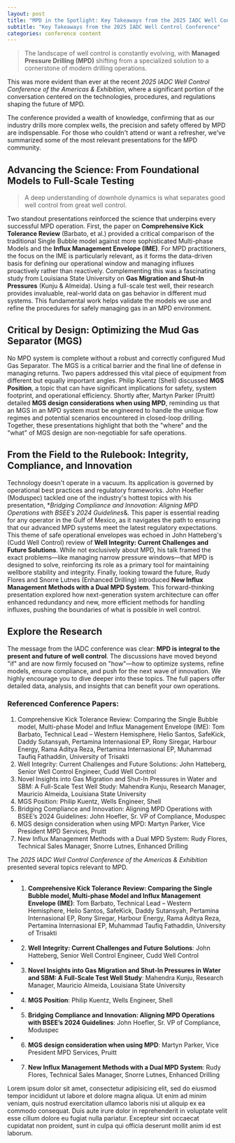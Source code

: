 ```yaml
---
layout: post
title: "MPD in the Spotlight: Key Takeaways from the 2025 IADC Well Control Conference"
subtitle: "Key Takeaways from the 2025 IADC Well Control Conference"
categories: conference content
---
```


> The landscape of well control is constantly evolving, with **Managed Pressure Drilling (MPD)** shifting from a specialized solution to a cornerstone of modern drilling operations.

This was more evident than ever at the recent *2025 IADC Well Control Conference of the Americas & Exhibition*, where a significant portion of the conversation centered on the technologies, procedures, and regulations shaping the future of MPD.

The conference provided a wealth of knowledge, confirming that as our industry drills more complex wells, the precision and safety offered by MPD are indispensable. For those who couldn't attend or want a refresher, we've summarized some of the most relevant presentations for the MPD community.
## Advancing the Science: From Foundational Models to Full-Scale Testing
> A deep understanding of downhole dynamics is what separates good well control from great well control.

Two standout presentations reinforced the science that underpins every successful MPD operation.
First, the paper on **Comprehensive Kick Tolerance Review** (Barbato, et al.) provided a critical comparison of the traditional Single Bubble model against more sophisticated Multi-phase Models and the **Influx Management Envelope (IME)**. For MPD practitioners, the focus on the IME is particularly relevant, as it forms the data-driven basis for defining our operational window and managing influxes proactively rather than reactively.
Complementing this was a fascinating study from Louisiana State University on **Gas Migration and Shut-In Pressures** (Kunju & Almeida). Using a full-scale test well, their research provides invaluable, real-world data on gas behavior in different mud systems. This fundamental work helps validate the models we use and refine the procedures for safely managing gas in an MPD environment.
## Critical by Design: Optimizing the Mud Gas Separator (MGS)
No MPD system is complete without a robust and correctly configured Mud Gas Separator. The MGS is a critical barrier and the final line of defense in managing returns. Two papers addressed this vital piece of equipment from different but equally important angles.
Philip Kuentz (Shell) discussed **MGS Position**, a topic that can have significant implications for safety, system footprint, and operational efficiency. Shortly after, Martyn Parker (Pruitt) detailed **MGS design considerations when using MPD**, reminding us that an MGS in an MPD system must be engineered to handle the unique flow regimes and potential scenarios encountered in closed-loop drilling. Together, these presentations highlight that both the "where" and the "what" of MGS design are non-negotiable for safe operations.
## From the Field to the Rulebook: Integrity, Compliance, and Innovation
Technology doesn't operate in a vacuum. Its application is governed by operational best practices and regulatory frameworks. John Hoefler (Moduspec) tackled one of the industry's hottest topics with his presentation, **Bridging Compliance and Innovation: Aligning MPD Operations with BSEE’s 2024 Guidelines*&. This paper is essential reading for any operator in the Gulf of Mexico, as it navigates the path to ensuring that our advanced MPD systems meet the latest regulatory expectations.
This theme of safe operational envelopes was echoed in John Hatteberg's (Cudd Well Control) review of **Well Integrity: Current Challenges and Future Solutions**. While not exclusively about MPD, his talk framed the exact problems—like managing narrow pressure windows—that MPD is designed to solve, reinforcing its role as a primary tool for maintaining wellbore stability and integrity.
Finally, looking toward the future, Rudy Flores and Snorre Lutnes (Enhanced Drilling) introduced **New Influx Management Methods with a Dual MPD System**. This forward-thinking presentation explored how next-generation system architecture can offer enhanced redundancy and new, more efficient methods for handling influxes, pushing the boundaries of what is possible in well control.
## Explore the Research
The message from the IADC conference was clear: **MPD is integral to the present and future of well control**. The discussions have moved beyond "if" and are now firmly focused on "how"—how to optimize systems, refine models, ensure compliance, and push for the next wave of innovation.
We highly encourage you to dive deeper into these topics. The full papers offer detailed data, analysis, and insights that can benefit your own operations.
### Referenced Conference Papers:
1. Comprehensive Kick Tolerance Review: Comparing the Single Bubble model, Multi-phase Model and Influx Management Envelope (IME): Tom Barbato, Technical Lead – Western Hemisphere, Helio Santos, SafeKick, Daddy Sutansyah, Pertamina Internasional EP, Rony Siregar, Harbour Energy, Rama Aditya Reza, Pertamina Internasional EP, Muhammad Taufiq Fathaddin, University of Trisakti
2. Well Integrity: Current Challenges and Future Solutions: John Hatteberg, Senior Well Control Engineer, Cudd Well Control
3. Novel Insights into Gas Migration and Shut-In Pressures in Water and SBM: A Full-Scale Test Well Study: Mahendra Kunju, Research Manager, Mauricio Almeida, Louisiana State University
4. MGS Position: Philip Kuentz, Wells Engineer, Shell
5. Bridging Compliance and Innovation: Aligning MPD Operations with BSEE’s 2024 Guidelines: John Hoefler, Sr. VP of Compliance, Moduspec
6. MGS design consideration when using MPD: Martyn Parker, Vice President MPD Services, Pruitt
7. New Influx Management Methods with a Dual MPD System: Rudy Flores, Technical Sales Manager, Snorre Lutnes, Enhanced Drilling


The *2025 IADC Well Control Conference of the Americas & Exhibition* presented several topics relevant to MPD.

- 1. **Comprehensive Kick Tolerance Review: Comparing the Single Bubble model, Multi-phase Model and Influx Management Envelope (IME)**: Tom Barbato, Technical Lead – Western Hemisphere, Helio Santos, SafeKick, Daddy Sutansyah, Pertamina Internasional EP, Rony Siregar, Harbour Energy, Rama Aditya Reza, Pertamina Internasional EP, Muhammad Taufiq Fathaddin, University of Trisakti

- 2. **Well Integrity: Current Challenges and Future Solutions**: John Hatteberg, Senior Well Control Engineer, Cudd Well Control

- 3. **Novel Insights into Gas Migration and Shut-In Pressures in Water and SBM: A Full-Scale Test Well Study**: Mahendra Kunju, Research Manager, Mauricio Almeida, Louisiana State University

- 4. **MGS Position**: Philip Kuentz, Wells Engineer, Shell

- 5. **Bridging Compliance and Innovation: Aligning MPD Operations with BSEE’s 2024 Guidelines**: John Hoefler, Sr. VP of Compliance, Moduspec

- 6. **MGS design consideration when using MPD**: Martyn Parker, Vice President MPD Services, Pruitt

- 7. **New Influx Management Methods with a Dual MPD System**: Rudy Flores, Technical Sales Manager, Snorre Lutnes, Enhanced Drilling

Lorem ipsum dolor sit amet, consectetur adipisicing elit, sed do eiusmod tempor incididunt ut labore et dolore magna aliqua. Ut enim ad minim veniam, quis nostrud exercitation ullamco laboris nisi ut aliquip ex ea commodo consequat. Duis aute irure dolor in reprehenderit in voluptate velit esse cillum dolore eu fugiat nulla pariatur. Excepteur sint occaecat cupidatat non proident, sunt in culpa qui officia deserunt mollit anim id est laborum.
